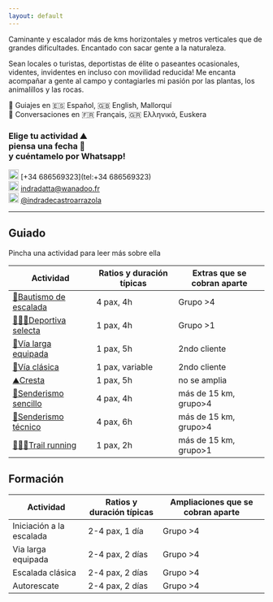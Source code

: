 ```yaml
---
layout: default
---
```


Caminante y escalador más de kms horizontales y metros verticales que de grandes dificultades. Encantado con sacar gente a la naturaleza.

Sean locales o turistas, deportistas de élite o paseantes ocasionales, videntes, invidentes en incluso con movilidad reducida! Me encanta acompañar a gente al campo y contagiarles mi pasión por las plantas, los animalillos y las rocas.

💬 Guiajes en 🇪🇸 Español, 🇬🇧 English, Mallorquí <br>
💬 Conversaciones en 🇫🇷 Français, 🇬🇷 Ελληνικά, Euskera

### Elige tu actividad :mountain: <br> piensa una fecha :date: <br> y cuéntamelo por Whatsapp!

<img src="https://raw.githubusercontent.com/FortAwesome/Font-Awesome/6.x/svgs/brands/whatsapp.svg" width="20" height="20"> [+34 686569323](tel:+34 686569323)<br>
<img src="https://raw.githubusercontent.com/FortAwesome/Font-Awesome/6.x/svgs/regular/envelope.svg" width="20" height="20"> [indradatta@wanadoo.fr](mailto:indradatta@wanadoo.fr)<br>
<img src="https://raw.githubusercontent.com/FortAwesome/Font-Awesome/6.x/svgs/brands/instagram.svg" width="20" height="20"> [@indradecastroarrazola](https://www.instagram.com/indradecastroarrazola/)<br>

* * *

## Guiado
Pincha una actividad para leer más sobre ella

| **Actividad**                                         | **Ratios y duración típicas** | **Extras que se cobran aparte** |
| ----------------------------------------------------- | ----------------------------- | ------------------------------- |
| [🥇Bautismo de escalada](./bautismo-de-escalada.md)   | 4 pax, 4h                     | Grupo >4                        |
| [🧗🏻‍♀️Deportiva selecta](./deportiva-selecta.md)         | 1 pax, 4h                     | Grupo >1                        |
| [🔩Vía larga equipada](./vía-larga-equipada.md)       | 1 pax, 5h                     | 2ndo cliente                    |
| [💎Vía clásica](./vía-clásica.md)                     | 1 pax, variable               | 2ndo cliente                    |
| [⛰️Cresta](./cresta.md)                               | 1 pax, 5h                     | no se amplia                    |
| [👟Senderismo sencillo](./senderismo-sencillo.md)     | 4 pax, 4h                     | más de 15 km, grupo>4           |
| [🥾Senderismo técnico](./senderismo-técnico.md)       | 4 pax, 6h                     | más de 15 km, grupo>4           |
| [🏃🏽‍♂️Trail running](./trail-running.md)                 | 1 pax, 2h                     | más de 15 km, grupo>1           |

## Formación

| **Actividad**            | **Ratios y duración típicas** | **Ampliaciones que se cobran aparte** |
| ------------------------ | ----------------------------- | ------------------------------------- |
| Iniciación a la escalada | 2-4 pax, 1 día                | Grupo >4                              |
| Via larga equipada       | 2-4 pax, 2 días               | Grupo >4                              |
| Escalada clásica         | 2-4 pax, 2 días               | Grupo >4                              |
| Autorescate              | 2-4 pax, 2 días               | Grupo >4                              |


